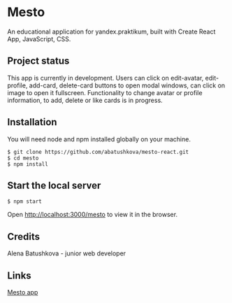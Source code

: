 # Mesto

An educational application for yandex.praktikum, built with Create React App, JavaScript, CSS.

## Project status
This app is currently in development. Users can click on edit-avatar, edit-profile, add-card, delete-card buttons to open modal windows, can click on image to open it fullscreen. Functionality to change avatar or profile information, to add, delete or like cards is in progress.

## Installation
You will need node and npm installed globally on your machine.
```
$ git clone https://github.com/abatushkova/mesto-react.git
$ cd mesto
$ npm install
```

## Start the local server
```
$ npm start
```
Open [http://localhost:3000/mesto](http://localhost:3000/mesto) to view it in the browser.

## Credits
Alena Batushkova - junior web developer

## Links
[Mesto app](https://abatushkova.github.io/mesto-react)
